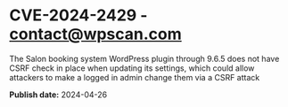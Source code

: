 # CVE-2024-2429 - contact@wpscan.com

The Salon booking system WordPress plugin through 9.6.5 does not have CSRF check in place when updating its settings, which could allow attackers to make a logged in admin change them via a CSRF attack

**Publish date:** 2024-04-26
